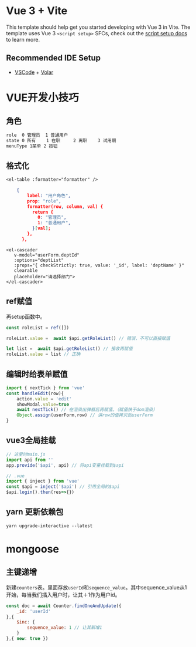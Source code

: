 # Vue 3 + Vite

This template should help get you started developing with Vue 3 in Vite. The template uses Vue 3 `<script setup>` SFCs, check out the [script setup docs](https://v3.vuejs.org/api/sfc-script-setup.html#sfc-script-setup) to learn more.

## Recommended IDE Setup

- [VSCode](https://code.visualstudio.com/) + [Volar](https://marketplace.visualstudio.com/items?itemName=johnsoncodehk.volar)

# VUE开发小技巧

## 角色

~~~txt
role  0 管理员  1 普通用户
state 0 所有    1 在职     2 离职    3 试用期
menuType 1菜单 2 按钮
~~~

## 格式化

~~~txt
<el-table :formatter="formatter" />
~~~

~~~json
	{
        label: "用户角色",
        prop: "role",
        formatter(row, column, val) {
          return {
            0: "管理员",
            1: "普通用户",
          }[val];
        },
      },
~~~

~~~vue
<el-cascader
   v-model="userForm.deptId"
   :options="deptList"
   :props="{ checkStrictly: true, value: '_id', label: 'deptName' }"
   clearable
   placeholder="请选择部门">
</el-cascader>
~~~

## ref赋值

再setup函数中。

~~~js
const roleList = ref([])

roleList.value =  await $api.getRoleList() // 错误，不可以直接赋值

let list =  await $api.getRoleList() // 接收再赋值
roleList.value = list // 正确
~~~

## 编辑时给表单赋值

~~~js
import { nextTick } from 'vue'
const handleEdit(row){
    action.value = 'edit'
    showModal.value=true
    await nextTick() // 在渲染出弹框后再赋值。（赋值快于dom渲染）
    Object.assign(userForm,row) // 讲row的值拷贝到userForm
}
~~~

## vue3全局挂载

~~~js
// 这里时main.js
import api from ''
app.provide('$api', api) // 将api变量挂载到$api
~~~

~~~js
// .vue
import { inject } from 'vue'
const $api = inject('$api') // 引用全局的$api
$api.login().then(res=>{})
~~~

## yarn 更新依赖包

`yarn upgrade-interactive --latest`

# mongoose

## 主键递增

新建`counters`表。里面存放`userId`和`sequence_value`。其中sequence_value从1开始，每当我们插入用户时，让其＋1作为用户id。

~~~js
const doc = await Counter.findOneAndUpdate({
    _id: 'userId'
},{
    $inc: {
        sequence_value: 1 // 让其新增1
    }
},{ new: true })
~~~
